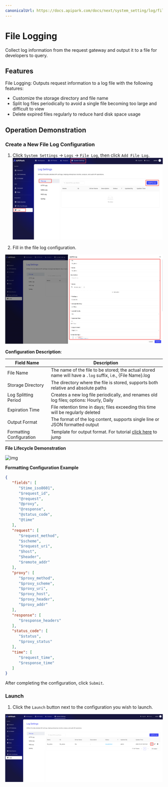 ```yaml
---
canonicalUrl: https://docs.apipark.com/docs/next/system_setting/log/file-log
---
```




# File Logging

Collect log information from the request gateway and output it to a file for developers to query.

## Features

File Logging: Outputs request information to a log file with the following features:

* Customize the storage directory and file name
* Split log files periodically to avoid a single file becoming too large and difficult to view
* Delete expired files regularly to reduce hard disk space usage

## Operation Demonstration

### Create a New File Log Configuration

1. Click `System Settings` -> `Logs` -> `File Log`, then click `Add File Log`.
![](images/2024-10-27/6e7b1882deeaa54d04707f7b6837a86918b368c297b5d35f634ef87c52dc4072.png)  


2. Fill in the file log configuration.

![](images/2024-10-27/a509fb623955445b04e898b407ea5f99ce152fc44661c6ecaeb7c2d57b3ffe0b.png)  


**Configuration Description**:

| Field Name      | Description                                                                 |
| --------------- | --------------------------------------------------------------------------- |
| File Name       | The name of the file to be stored; the actual stored name will have a `.log` suffix, i.e., \{File Name\}.log |
| Storage Directory | The directory where the file is stored, supports both relative and absolute paths |
| Log Splitting Period | Creates a new log file periodically, and renames old log files; options: Hourly, Daily |
| Expiration Time | File retention time in days; files exceeding this time will be regularly deleted |
| Output Format   | The format of the log content, supports single line or JSON formatted output |
| Formatting Configuration | Template for output format. For tutorial [click here](https://help.apinto.com/docs/formatter) to jump |

**File Lifecycle Demonstration**

![img](http://data.eolinker.com/course/tgLQMA27ce951803c9e4c6ab3c82a899863c86f86624e01.png)

**Formatting Configuration Example**

```json
{
   "fields": [
      "$time_iso8601",
      "$request_id",
      "@request",
      "@proxy",
      "@response",
      "@status_code",
      "@time"
   ],
   "request": [
      "$request_method",
      "$scheme",
      "$request_uri",
      "$host",
      "$header",
      "$remote_addr"
   ],
   "proxy": [
      "$proxy_method",
      "$proxy_scheme",
      "$proxy_uri",
      "$proxy_host",
      "$proxy_header",
      "$proxy_addr"
   ],
   "response": [
      "$response_headers"
   ],
   "status_code": [
      "$status",
      "$proxy_status"
   ],
   "time": [
      "$request_time",
      "$response_time"
   ]
}
```

After completing the configuration, click `Submit`.

### Launch

1. Click the `Launch` button next to the configuration you wish to launch.

![](images/2024-10-27/05a9a722c4dd14850c93058f6f8d0afa08b6f43b49e0f7bb0cf08c307962f792.png)  